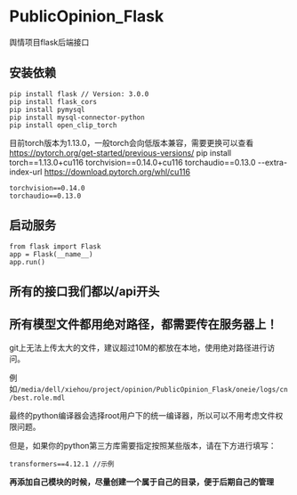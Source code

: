 # PublicOpinion_Flask
舆情项目flask后端接口

## 安装依赖
```
pip install flask // Version: 3.0.0
pip install flask_cors
pip install pymysql
pip install mysql-connector-python
pip install open_clip_torch
```
目前torch版本为1.13.0，一般torch会向低版本兼容，需要更换可以查看 https://pytorch.org/get-started/previous-versions/
pip install torch==1.13.0+cu116 torchvision==0.14.0+cu116 torchaudio==0.13.0 --extra-index-url https://download.pytorch.org/whl/cu116

```
torchvision==0.14.0
torchaudio==0.13.0
```


## 启动服务
```
from flask import Flask
app = Flask(__name__)
app.run()
```

## 所有的接口我们都以/api开头

## 所有模型文件都用绝对路径，都需要传在服务器上！

git上无法上传太大的文件，建议超过10M的都放在本地，使用绝对路径进行访问。

例如`/media/dell/xiehou/project/opinion/PublicOpinion_Flask/oneie/logs/cn/best.role.mdl`

最终的python编译器会选择root用户下的统一编译器，所以可以不用考虑文件权限问题。

但是，如果你的python第三方库需要指定按照某些版本，请在下方进行填写：

```
transformers==4.12.1 //示例

```
**再添加自己模块的时候，尽量创建一个属于自己的目录，便于后期自己的管理**